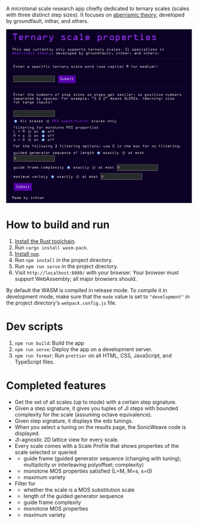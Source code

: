 A microtonal scale research app chiefly dedicated to ternary scales (scales with three distinct step sizes). It focuses on [aberrismic theory](https://en.xen.wiki/w/Aberrismic_theory), developed by groundfault, inthar, and others.

![Front page screenshot](https://raw.githubusercontent.com/inthar-raven/ternary/main/static/images/front.png)

# How to build and run

1. [Install the Rust toolchain](https://www.rust-lang.org/tools/install).
1. Run `cargo install wasm-pack`.
1. [Install `npm`](https://nodejs.org/en/download/package-manager).
1. Run `npm install` in the project directory.
1. Run `npm run serve` in the project directory.
1. Visit `http://localhost:8080/` with your browser. Your browser must support WebAssembly; all major browsers should.

By default the WASM is compiled in release mode. To compile it in development mode, make sure that the `mode` value is set to `"development"` in the project directory's `webpack.config.js` file.

# Dev scripts

1. `npm run build`: Build the app
2. `npm run serve`: Deploy the app on a development server.
3. `npm run format`: Run `prettier` on all HTML, CSS, JavaScript, and TypeScript files.

# Completed features

- Get the set of all scales (up to mode) with a certain step signature.
- Given a step signature, it gives you tuples of JI steps with bounded complexity for the scale (assuming octave equivalence).
- Given step signature, it displays the edo tunings.
- When you select a tuning on the results page, the SonicWeave code is displayed.
- JI-agnostic 2D lattice view for every scale.
- Every scale comes with a Scale Profile that shows properties of the scale selected or queried
- - guide frame (guided generator sequence (changing with tuning); multiplicity or interleaving polyoffset; complexity)
- - monotone MOS properties satisfied (L=M, M=s, s=0)
- - maximum variety
- Filter for
- - whether the scale is a MOS substitution scale
- - length of the guided generator sequence
- - guide frame complexity
- - monotone MOS properties
- - maximum variety
